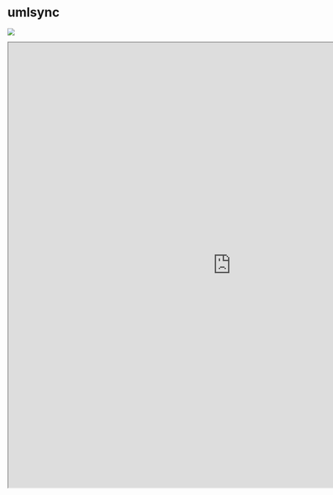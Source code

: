 umlsync
=======
[<img src="http://www.google.com.au/images/nav_logo7.png">](http://google.com.au/)

[<iframe width="1000" height="1000" src="http://umlsync.org"/>](http://umlsync.org)

[<iframe width="1000" height="1000" src="https://help.github.com/articles/user-organization-and-project-pages">](https://help.github.com)


Repository for diagram managment.
